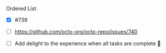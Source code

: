 
Ordered List
- [x] #739
- [ ] https://github.com/octo-org/octo-repo/issues/740
- [ ] Add delight to the experience when all tasks are complete :tada:


